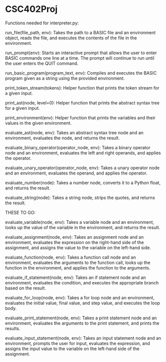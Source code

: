 # CSC402Proj

Functions needed for interpreter.py:

run_file(file_path, env): Takes the path to a BASIC file and an environment object, reads the file, and executes the contents of the file in the environment.

run_prompt(env): Starts an interactive prompt that allows the user to enter BASIC commands one line at a time. The prompt will continue to run until the user enters the QUIT command.

run_basic_program(program_text, env): Compiles and executes the BASIC program given as a string using the provided environment.

print_token_stream(tokens): Helper function that prints the token stream for a given input.

print_ast(node, level=0): Helper function that prints the abstract syntax tree for a given input.

print_environment(env): Helper function that prints the variables and their values in the given environment.

evaluate_ast(node, env): Takes an abstract syntax tree node and an environment, evaluates the node, and returns the result.

evaluate_binary_operator(operator_node, env): Takes a binary operator node and an environment, evaluates the left and right operands, and applies the operator.


evaluate_unary_operator(operator_node, env): Takes a unary operator node and an environment, evaluates the operand, and applies the operator.

evaluate_number(node): Takes a number node, converts it to a Python float, and returns the result.

evaluate_string(node): Takes a string node, strips the quotes, and returns the result.

THESE TO GO:

evaluate_variable(node, env): Takes a variable node and an environment, looks up the value of the variable in the environment, and returns the result.

evaluate_assignment(node, env): Takes an assignment node and an environment, evaluates the expression on the right-hand side of the assignment, and assigns the value to the variable on the left-hand side.

evaluate_function(node, env): Takes a function call node and an environment, evaluates the arguments to the function call, looks up the function in the environment, and applies the function to the arguments.

evaluate_if_statement(node, env): Takes an if statement node and an environment, evaluates the condition, and executes the appropriate branch based on the result.

evaluate_for_loop(node, env): Takes a for loop node and an environment, evaluates the initial value, final value, and step value, and executes the loop body.

evaluate_print_statement(node, env): Takes a print statement node and an environment, evaluates the arguments to the print statement, and prints the results.

evaluate_input_statement(node, env): Takes an input statement node and an environment, prompts the user for input, evaluates the expression, and assigns the input value to the variable on the left-hand side of the assignment.